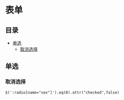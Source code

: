 # 表单

## 目录

-   [单选](#单选)
    -   [取消选择](#取消选择)

## 单选

### 取消选择

`$(':radio[name="sex"]').eq(0).attr("checked",false)`
